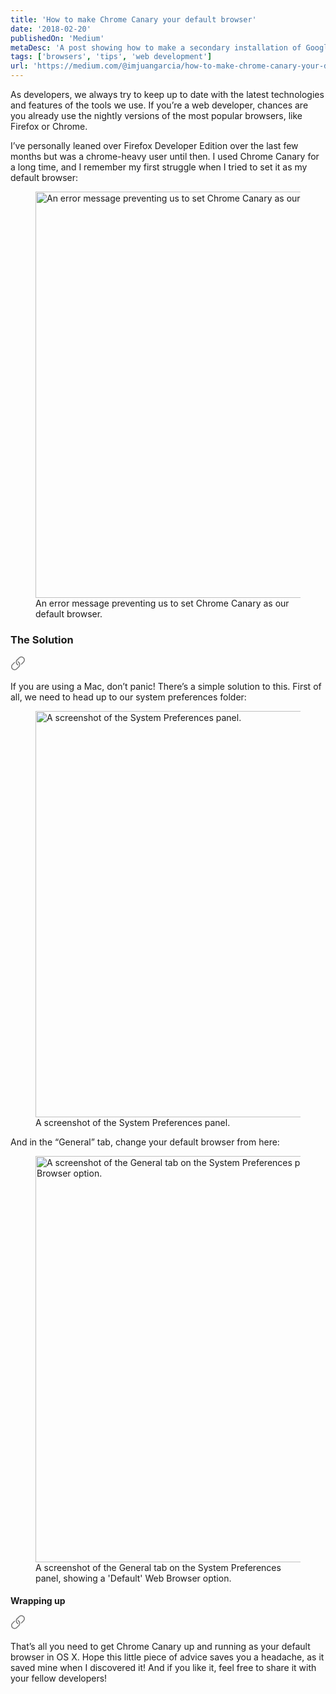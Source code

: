 ```yaml
---
title: 'How to make Chrome Canary your default browser'
date: '2018-02-20'
publishedOn: 'Medium'
metaDesc: 'A post showing how to make a secondary installation of Google Chrome your default browser.'
tags: ['browsers', 'tips', 'web development']
url: 'https://medium.com/@imjuangarcia/how-to-make-chrome-canary-your-default-browser-cd8b4c9b882a'
---
```


As developers, we always try to keep up to date with the latest technologies and features of the tools we use. If you’re a web developer, chances are you already use the nightly versions of the most popular browsers, like Firefox or Chrome.

I’ve personally leaned over Firefox Developer Edition over the last few months but was a chrome-heavy user until then. I used Chrome Canary for a long time, and I remember my first struggle when I tried to set it as my default browser:

<figure>
  <img
    src="https://res.cloudinary.com/jmg-cursos/image/upload/w_512,f_auto,q_auto:good/blog/how-to-make-chrome-canary-your-default-browser/1_F_5-3GDXduZpMojfD6xNbA.png"
    srcset="https://res.cloudinary.com/jmg-cursos/image/upload/w_256,f_auto,q_auto:good/blog/how-to-make-chrome-canary-your-default-browser/1_F_5-3GDXduZpMojfD6xNbA.png 256w, https://res.cloudinary.com/jmg-cursos/image/upload/w_512,f_auto,q_auto:good/blog/how-to-make-chrome-canary-your-default-browser/1_F_5-3GDXduZpMojfD6xNbA.png 512w, https://res.cloudinary.com/jmg-cursos/image/upload/w_650,f_auto,q_auto:good/blog/how-to-make-chrome-canary-your-default-browser/1_F_5-3GDXduZpMojfD6xNbA.png 650w"
    sizes="(min-width: 650px) 650px, 100vw"
    width="650"
    loading="lazy"
    alt="An error message preventing us to set Chrome Canary as our default browser."
  />
  <figcaption>
    An error message preventing us to set Chrome Canary as our default browser.
  </figcaption>
</figure>

<h3 id="the-solution">
  The Solution

  [<svg width="23" height="23" viewBox="0 0 23 23" fill="none" xmlns="http://www.w3.org/2000/svg">
<path d="M13.9326 17.7227C16.0811 15.5742 16.0811 12.0078 13.9326 9.81641C13.374 9.30078 12.7725 8.91406 12.1279 8.61328C11.8701 8.52734 11.5264 8.65625 11.4404 8.95703C11.3975 9.12891 11.3545 9.42969 11.3115 9.60156C11.3115 9.81641 11.4404 10.0312 11.6553 10.1172C12.085 10.2891 12.4717 10.5898 12.8154 10.9336C14.4053 12.4805 14.4053 15.0586 12.8584 16.6055L12.8154 16.6484L9.4209 20.043C7.83105 21.6328 5.2959 21.6328 3.70605 20.043C2.11621 18.4531 2.11621 15.918 3.70605 14.3281C3.70605 14.3281 6.24121 11.793 6.92871 11.1055C7.05762 10.9766 7.10059 10.8047 7.10059 10.6758C7.05762 10.4609 7.05762 10.2461 7.05762 10.0312C7.01465 9.60156 6.49902 9.38672 6.15527 9.6875C6.1123 9.73047 6.06934 9.77344 6.02637 9.81641L2.63184 13.2539C0.44043 15.4023 0.44043 18.9688 2.63184 21.1172C4.78027 23.3086 8.34668 23.3086 10.4951 21.1172L13.9326 17.7227ZM10.0225 13.7266C10.5811 14.2422 11.1826 14.6289 11.8271 14.9297C12.085 15.0156 12.4287 14.8867 12.5146 14.5859C12.5576 14.4141 12.6006 14.1133 12.6436 13.9414C12.6436 13.7266 12.5146 13.5117 12.2998 13.4258C11.8701 13.2539 11.4834 12.9531 11.1396 12.6094C9.5498 11.0625 9.5498 8.48438 11.0967 6.9375L11.1396 6.89453L14.5342 3.5C16.124 1.91016 18.6592 1.91016 20.249 3.5C21.8389 5.08984 21.8389 7.625 20.249 9.21484C20.249 9.21484 17.7139 11.75 17.0264 12.4375C16.8975 12.5664 16.8545 12.7383 16.8545 12.8672C16.8975 13.0391 16.8975 13.3398 16.8975 13.5117C16.9404 13.9414 17.4561 14.1562 17.7998 13.8555C17.8428 13.8125 17.8857 13.7695 17.9287 13.7266L21.3232 10.2891C23.5146 8.14062 23.5146 4.57422 21.3232 2.42578C19.1748 0.234375 15.6084 0.234375 13.46 2.42578L10.0225 5.82031C7.87402 7.96875 7.87402 11.5352 10.0225 13.7266Z" fill="#767676"/>
</svg>](#the-solution)
</h3>

If you are using a Mac, don’t panic! There’s a simple solution to this. First of all, we need to head up to our system preferences folder:

<figure>
  <img
    src="https://res.cloudinary.com/jmg-cursos/image/upload/w_512,f_auto,q_auto:good/blog/how-to-make-chrome-canary-your-default-browser/1_7ybymKKG3xw0d95-MvhxAw.png"
    srcset="https://res.cloudinary.com/jmg-cursos/image/upload/w_256,f_auto,q_auto:good/blog/how-to-make-chrome-canary-your-default-browser/1_7ybymKKG3xw0d95-MvhxAw.png 256w, https://res.cloudinary.com/jmg-cursos/image/upload/w_512,f_auto,q_auto:good/blog/how-to-make-chrome-canary-your-default-browser/1_7ybymKKG3xw0d95-MvhxAw.png 512w, https://res.cloudinary.com/jmg-cursos/image/upload/w_650,f_auto,q_auto:good/blog/how-to-make-chrome-canary-your-default-browser/1_7ybymKKG3xw0d95-MvhxAw.png 650w"
    sizes="(min-width: 650px) 650px, 100vw"
    width="650"
    loading="lazy"
    alt="A screenshot of the System Preferences panel."
  />
  <figcaption>
    A screenshot of the System Preferences panel.
  </figcaption>
</figure>

And in the “General” tab, change your default browser from here:

<figure>
  <img
    src="https://res.cloudinary.com/jmg-cursos/image/upload/w_512,f_auto,q_auto:good/blog/how-to-make-chrome-canary-your-default-browser/1_MK_HSTmVd4ebMejWo32-ZA.jpg"
    srcset="https://res.cloudinary.com/jmg-cursos/image/upload/w_256,f_auto,q_auto:good/blog/how-to-make-chrome-canary-your-default-browser/1_MK_HSTmVd4ebMejWo32-ZA.jpg 256w, https://res.cloudinary.com/jmg-cursos/image/upload/w_512,f_auto,q_auto:good/blog/how-to-make-chrome-canary-your-default-browser/1_MK_HSTmVd4ebMejWo32-ZA.jpg 512w, https://res.cloudinary.com/jmg-cursos/image/upload/w_650,f_auto,q_auto:good/blog/how-to-make-chrome-canary-your-default-browser/1_MK_HSTmVd4ebMejWo32-ZA.jpg 650w"
    sizes="(min-width: 650px) 650px, 100vw"
    width="650"
    loading="lazy"
    alt="A screenshot of the General tab on the System Preferences panel, showing a 'Default' Web Browser option."
  />
  <figcaption>
    A screenshot of the General tab on the System Preferences panel, showing a 'Default' Web Browser option.
  </figcaption>
</figure>

<h4 id="wrapping-up">
  Wrapping up

  [<svg width="23" height="23" viewBox="0 0 23 23" fill="none" xmlns="http://www.w3.org/2000/svg">
<path d="M13.9326 17.7227C16.0811 15.5742 16.0811 12.0078 13.9326 9.81641C13.374 9.30078 12.7725 8.91406 12.1279 8.61328C11.8701 8.52734 11.5264 8.65625 11.4404 8.95703C11.3975 9.12891 11.3545 9.42969 11.3115 9.60156C11.3115 9.81641 11.4404 10.0312 11.6553 10.1172C12.085 10.2891 12.4717 10.5898 12.8154 10.9336C14.4053 12.4805 14.4053 15.0586 12.8584 16.6055L12.8154 16.6484L9.4209 20.043C7.83105 21.6328 5.2959 21.6328 3.70605 20.043C2.11621 18.4531 2.11621 15.918 3.70605 14.3281C3.70605 14.3281 6.24121 11.793 6.92871 11.1055C7.05762 10.9766 7.10059 10.8047 7.10059 10.6758C7.05762 10.4609 7.05762 10.2461 7.05762 10.0312C7.01465 9.60156 6.49902 9.38672 6.15527 9.6875C6.1123 9.73047 6.06934 9.77344 6.02637 9.81641L2.63184 13.2539C0.44043 15.4023 0.44043 18.9688 2.63184 21.1172C4.78027 23.3086 8.34668 23.3086 10.4951 21.1172L13.9326 17.7227ZM10.0225 13.7266C10.5811 14.2422 11.1826 14.6289 11.8271 14.9297C12.085 15.0156 12.4287 14.8867 12.5146 14.5859C12.5576 14.4141 12.6006 14.1133 12.6436 13.9414C12.6436 13.7266 12.5146 13.5117 12.2998 13.4258C11.8701 13.2539 11.4834 12.9531 11.1396 12.6094C9.5498 11.0625 9.5498 8.48438 11.0967 6.9375L11.1396 6.89453L14.5342 3.5C16.124 1.91016 18.6592 1.91016 20.249 3.5C21.8389 5.08984 21.8389 7.625 20.249 9.21484C20.249 9.21484 17.7139 11.75 17.0264 12.4375C16.8975 12.5664 16.8545 12.7383 16.8545 12.8672C16.8975 13.0391 16.8975 13.3398 16.8975 13.5117C16.9404 13.9414 17.4561 14.1562 17.7998 13.8555C17.8428 13.8125 17.8857 13.7695 17.9287 13.7266L21.3232 10.2891C23.5146 8.14062 23.5146 4.57422 21.3232 2.42578C19.1748 0.234375 15.6084 0.234375 13.46 2.42578L10.0225 5.82031C7.87402 7.96875 7.87402 11.5352 10.0225 13.7266Z" fill="#767676"/>
</svg>](#wrapping-up)
</h4>

That’s all you need to get Chrome Canary up and running as your default browser in OS X. Hope this little piece of advice saves you a headache, as it saved mine when I discovered it! And if you like it, feel free to share it with your fellow developers!